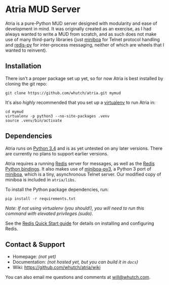 Atria MUD Server
================

Atria is a pure-Python MUD server designed with modularity and ease of development in mind. It was originally created as an exercise, as I had always wanted to write a MUD from scratch, and as such does not make use of many third-party libraries (just [miniboa][miniboa-py3] for Telnet protocol handling and [redis-py] for inter-process messaging, neither of which are wheels that I wanted to reinvent).


Installation
------------

There isn't a proper package set up yet, so for now Atria is best installed by cloning the git repo:
```
git clone https://github.com/whutch/atria.git mymud
```

It's also *highly* recommended that you set up a [virtualenv] to run Atria in:
```
cd mymud
virtualenv -p python3 --no-site-packages .venv
source .venv/bin/activate
```


Dependencies
------------

Atria runs on [Python 3.4][python] and is as yet untested on any later versions. There are currently no plans to support earlier versions.

Atria requires a running [Redis][redis] server for messages, as well as the [Redis Python bindings][redis-py]. It also makes use of [miniboa-py3], a Python 3 port of [miniboa], which is a tiny, asynchronous Telnet server. Our modified copy of miniboa is included in `atria/libs`.

To install the Python package dependencies, run:
```
pip install -r requirements.txt
```
*Note: If not using virtualenv (you should!), you will need to run this command with elevated privileges (sudo).*

See the [Redis Quick Start guide][redis-quick-start] for details on installing and configuring Redis.


Contact & Support
-----------------

* Homepage: *(not yet)*
* Documentation: *(not hosted yet, but you can build it in `docs`)*
* Wiki: <https://github.com/whutch/atria/wiki>

You can also email me questions and comments at <will@whutch.com>.


[miniboa]: https://code.google.com/p/miniboa
[miniboa-py3]: https://github.com/pR0Ps/miniboa-py3
[python]: https://www.python.org
[redis]: http://redis.io
[redis-py]: https://pypi.python.org/pypi/redis
[redis-quick-start]: http://redis.io/topics/quickstart
[virtualenv]: https://virtualenv.pypa.io
